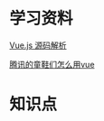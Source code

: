 # 学习资料
[Vue.js 源码解析](https://github.com/answershuto/learnVue)

[腾讯的童鞋们怎么用vue](https://zhuanlan.zhihu.com/p/26937250)
# 知识点

